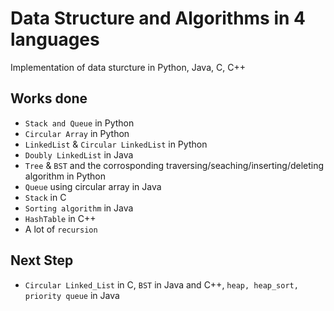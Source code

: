 # Data Structure and Algorithms in 4 languages
Implementation of data sturcture in Python, Java, C, C++

## Works done
* `Stack and Queue` in Python
* `Circular Array` in Python 
* `LinkedList` & `Circular LinkedList` in Python
* `Doubly LinkedList` in Java
* `Tree` & `BST` and the corrosponding traversing/seaching/inserting/deleting algorithm in Python
* `Queue` using circular array in Java
* `Stack` in C
* `Sorting algorithm` in Java
* `HashTable` in C++
* A lot of `recursion`
## Next Step
* `Circular Linked_List` in C, `BST` in Java and C++, `heap, heap_sort, priority queue` in Java
